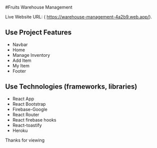 #Fruits Warehouse Management

Live Website URL:  ( https://warehouse-management-4a2b9.web.app/).

## Use Project Features 
* Navbar
* Home 
* Manage Inventory
* Add Item
* My Item
* Footer

## Use Technologies (frameworks, libraries)
* React App
* React Bootstrap 
* Firebase-Google
* React Router
* React firebase hooks
* React-toastify
* Heroku


Thanks for viewing